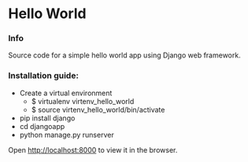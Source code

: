 # Hello World

### Info
Source code for a simple hello world app using Django web framework.

### Installation guide:
- Create a virtual environment
  - $ virtualenv virtenv_hello_world
  - $ source virtenv_hello_world/bin/activate
- pip install django
- cd djangoapp
- python manage.py runserver

Open [http://localhost:8000](http://localhost:8000) to view it in the browser.